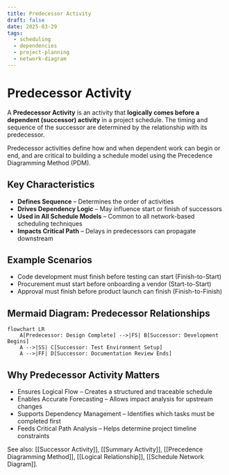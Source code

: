 ```yaml
---
title: Predecessor Activity
draft: false
date: 2025-03-29
tags:
  - scheduling
  - dependencies
  - project-planning
  - network-diagram
---
```


# Predecessor Activity

A **Predecessor Activity** is an activity that **logically comes before a dependent (successor) activity** in a project schedule. The timing and sequence of the successor are determined by the relationship with its predecessor.

Predecessor activities define how and when dependent work can begin or end, and are critical to building a schedule model using the Precedence Diagramming Method (PDM).

## Key Characteristics

- **Defines Sequence** – Determines the order of activities  
- **Drives Dependency Logic** – May influence start or finish of successors  
- **Used in All Schedule Models** – Common to all network-based scheduling techniques  
- **Impacts Critical Path** – Delays in predecessors can propagate downstream

## Example Scenarios

- Code development must finish before testing can start (Finish-to-Start)  
- Procurement must start before onboarding a vendor (Start-to-Start)  
- Approval must finish before product launch can finish (Finish-to-Finish)

## Mermaid Diagram: Predecessor Relationships

```mermaid
flowchart LR
    A[Predecessor: Design Complete] -->|FS| B[Successor: Development Begins]
    A -->|SS| C[Successor: Test Environment Setup]
    A -->|FF| D[Successor: Documentation Review Ends]
```

## Why Predecessor Activity Matters

- Ensures Logical Flow – Creates a structured and traceable schedule
- Enables Accurate Forecasting – Allows impact analysis for upstream changes
- Supports Dependency Management – Identifies which tasks must be completed first
- Feeds Critical Path Analysis – Helps determine project timeline constraints

See also: [[Successor Activity]], [[Summary Activity]], [[Precedence Diagramming Method]], [[Logical Relationship]], [[Schedule Network Diagram]].